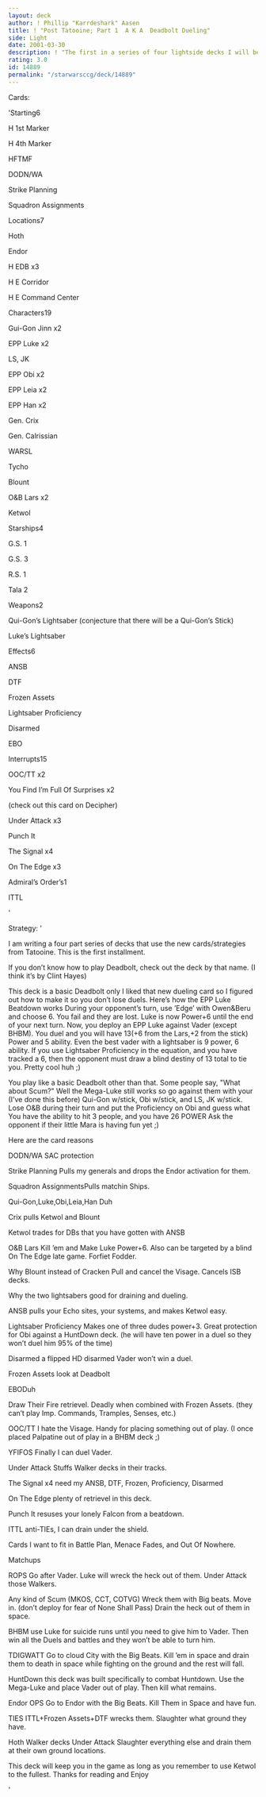 ```yaml
---
layout: deck
author: ! Phillip "Karrdeshark" Aasen
title: ! "Post Tatooine; Part 1  A K A  Deadbolt Dueling"
side: Light
date: 2001-03-30
description: ! "The first in a series of four lightside decks I will be posting that use new cards and strategies from the newest set, Tatooine.  I don’t have the new cards so don’t ask about tournament stuff.   This deck is a common Deadbolt with a deadly pa"
rating: 3.0
id: 14889
permalink: "/starwarsccg/deck/14889"
---
```

Cards: 

'Starting6

H 1st Marker

H 4th Marker

HFTMF

DODN/WA

Strike Planning

Squadron Assignments


Locations7

Hoth

Endor

H EDB x3

H E Corridor

H E Command Center


Characters19

Gui-Gon Jinn x2

EPP Luke x2

LS, JK

EPP Obi x2

EPP Leia x2

EPP Han x2

Gen. Crix

Gen. Calrissian

WARSL

Tycho

Blount

O&B Lars x2

Ketwol


Starships4

G.S. 1

G.S. 3

R.S. 1

Tala 2


Weapons2

Qui-Gon’s Lightsaber  (conjecture that there will be a Qui-Gon’s Stick)

Luke’s Lightsaber 


Effects6

ANSB

DTF

Frozen Assets

Lightsaber Proficiency

Disarmed

EBO


Interrupts15

OOC/TT x2

You Find I’m Full Of Surprises x2

(check out this card on Decipher)

Under Attack x3

Punch It

The Signal x4

On The Edge x3


Admiral’s Order’s1

ITTL

'

Strategy: '

I am writing a four part series of decks that use the new cards/strategies from Tatooine.  This is the first installment.


If you don’t know how to play Deadbolt, check out the deck by that name. (I think it’s by Clint Hayes)


This deck is a basic Deadbolt only I liked that new dueling card so I figured out how to make it so you don’t lose duels.  Here’s how the EPP Luke Beatdown works During your opponent’s turn, use ’Edge’ with Owen&Beru and choose 6.  You fail and they are lost.  Luke is now Power+6 until the end of your next turn.  Now, you deploy an EPP Luke against Vader (except BHBM).  You duel and you will have 13(+6 from the Lars,+2 from the stick) Power and 5 ability.  Even the best vader with a lightsaber is 9 power, 6 ability.  If you use Lightsaber Proficiency in the equation, and you have tracked a 6, then the opponent must draw a blind destiny of 13 total to tie you.  Pretty cool huh ;)

You play like a basic Deadbolt other than that.  Some people say, "What about Scum?" Well the Mega-Luke still works so go against them with your (I’ve done this before) Qui-Gon w/stick, Obi w/stick, and LS, JK w/stick.  Lose O&B during their turn and put the Proficiency on Obi and guess what You have the ability to hit 3 people, and you have 26 POWER  Ask the opponent if their little Mara is having fun yet ;)

Here are the card reasons


DODN/WA SAC protection


Strike Planning Pulls my generals and drops the Endor activation for them.


Squadron AssignmentsPulls matchin Ships.


Qui-Gon,Luke,Obi,Leia,Han Duh


Crix pulls Ketwol and Blount


Ketwol trades for DBs that you have gotten with ANSB


O&B Lars Kill ’em and Make Luke Power+6.  Also can be targeted by a blind On The Edge late game.  Forfiet Fodder.


Why Blount instead of Cracken Pull and cancel the Visage.  Cancels ISB decks.


Why the two lightsabers good for draining and dueling.


ANSB pulls your Echo sites, your systems, and makes Ketwol easy.


Lightsaber Proficiency Makes one of three dudes power+3.  Great protection for Obi against a HuntDown deck. (he will have ten power in a duel so they won’t duel him 95% of the time) 


Disarmed a flipped HD disarmed Vader won’t win a duel.


Frozen Assets look at Deadbolt


EBODuh


Draw Their Fire retrievel.  Deadly when combined with Frozen Assets. (they can’t play Imp. Commands, Tramples, Senses, etc.)


OOC/TT I hate the Visage.  Handy for placing something out of play. (I once placed Palpatine out of play in a BHBM deck ;)


YFIFOS Finally I can duel Vader.


Under Attack Stuffs Walker decks in their tracks.


The Signal x4 need my ANSB, DTF, Frozen, Proficiency, Disarmed


On The Edge plenty of retrievel in this deck.


Punch It resuses your lonely Falcon from a beatdown.


ITTL anti-TIEs, I can drain under the shield.



Cards I want to fit in Battle Plan, Menace Fades, and Out Of Nowhere.



Matchups


ROPS Go after Vader.  Luke will wreck the heck out of them.  Under Attack those Walkers.


Any kind of Scum (MKOS, CCT, COTVG) Wreck them with Big beats.  Move in.  (don’t deploy for fear of None Shall Pass) Drain the heck out of them in space.


BHBM use Luke for suicide runs until you need to give him to Vader.  Then win all the Duels and battles and they won’t be able to turn him.


TDIGWATT Go to cloud City with the Big Beats.  Kill ’em in space and drain them to death in space while fighting on the ground and the rest will fall.


HuntDown this deck was built specifically to combat Huntdown.  Use the Mega-Luke and place Vader out of play.  Then kill what remains.


Endor OPS Go to Endor with the Big Beats.  Kill Them in Space and have fun.


TIES ITTL+Frozen Assets+DTF wrecks them.  Slaughter what ground they have.


Hoth Walker decks Under Attack  Slaughter everything else and drain them at their own ground locations.


This deck will keep you in the game as long as you remember to use Ketwol to the fullest.  Thanks for reading and Enjoy



'
